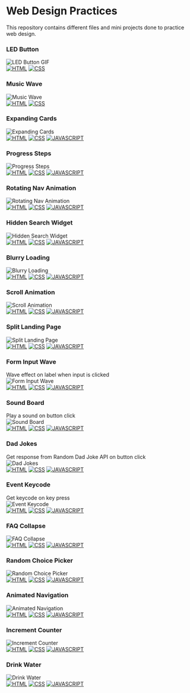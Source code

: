 # Web Design Practices

This repository contains different files and mini projects done to practice web design.

### LED Button
![LED Button GIF](https://media4.giphy.com/media/bNTaiVZX5dKJ6WMkYZ/giphy.gif "LED Button")
<br>
[![HTML](https://img.shields.io/badge/HTML-gray?style=for-the-badge&logo=html5)]() [![CSS](https://img.shields.io/badge/CSS-gray?style=for-the-badge&logo=css3)]()

### Music Wave
![Music Wave](https://media2.giphy.com/media/VH61Y165WBIVvOFNHQ/giphy.gif "Music Wave")
<br>
[![HTML](https://img.shields.io/badge/HTML-gray?style=for-the-badge&logo=html5)]() [![CSS](https://img.shields.io/badge/CSS-gray?style=for-the-badge&logo=css3)]()

### Expanding Cards
![Expanding Cards](https://media1.giphy.com/media/5v9v4JBwn0tdPl3z9I/giphy.gif "Expanding Cards")
<br>
[![HTML](https://img.shields.io/badge/HTML-gray?style=for-the-badge&logo=html5)]() [![CSS](https://img.shields.io/badge/CSS-gray?style=for-the-badge&logo=css3)]() [![JAVASCRIPT](https://img.shields.io/badge/JAVASCRIPT-gray?style=for-the-badge&logo=javascript)]()

### Progress Steps
![Progress Steps](https://media0.giphy.com/media/z5MEayMeEhuiwrByFO/giphy.gif "Progress Steps")
<br>
[![HTML](https://img.shields.io/badge/HTML-gray?style=for-the-badge&logo=html5)]() [![CSS](https://img.shields.io/badge/CSS-gray?style=for-the-badge&logo=css3)]() [![JAVASCRIPT](https://img.shields.io/badge/JAVASCRIPT-gray?style=for-the-badge&logo=javascript)]()

### Rotating Nav Animation
![Rotating Nav Animation](https://media0.giphy.com/media/v1.Y2lkPTc5MGI3NjExeGlmbjlkdzF2MXMyZmZhZ3RnaTFtYTJocnM2bnV0YXBwN28yMW5mMCZlcD12MV9pbnRlcm5hbF9naWZfYnlfaWQmY3Q9Zw/zUWXx1UfGkGz3G20jI/giphy.gif "Rotating Nav Animation")
<br>
[![HTML](https://img.shields.io/badge/HTML-gray?style=for-the-badge&logo=html5)]() [![CSS](https://img.shields.io/badge/CSS-gray?style=for-the-badge&logo=css3)]() [![JAVASCRIPT](https://img.shields.io/badge/JAVASCRIPT-gray?style=for-the-badge&logo=javascript)]()

### Hidden Search Widget
![Hidden Search Widget](https://media2.giphy.com/media/v1.Y2lkPTc5MGI3NjExc3F1Y20yYWFzd2VkMzZqZmxmc2pxZDJqNDRxeGc4bjA1bHgxaHZhZyZlcD12MV9pbnRlcm5hbF9naWZfYnlfaWQmY3Q9Zw/UA7zooB3rDAYHNSfX9/giphy.gif "Hidden Search Widget")
<br>
[![HTML](https://img.shields.io/badge/HTML-gray?style=for-the-badge&logo=html5)]() [![CSS](https://img.shields.io/badge/CSS-gray?style=for-the-badge&logo=css3)]() [![JAVASCRIPT](https://img.shields.io/badge/JAVASCRIPT-gray?style=for-the-badge&logo=javascript)]()

### Blurry Loading
![Blurry Loading](https://media1.giphy.com/media/v1.Y2lkPTc5MGI3NjExeHdic2xnMWprZ3FxNDd1eHF0bHA0M2plbnFqNm1hdWNuZms5M2k3ZiZlcD12MV9pbnRlcm5hbF9naWZfYnlfaWQmY3Q9Zw/DRoyQ5L18BPBz7aA3y/giphy.gif "Blurry Loading")
<br>
[![HTML](https://img.shields.io/badge/HTML-gray?style=for-the-badge&logo=html5)]() [![CSS](https://img.shields.io/badge/CSS-gray?style=for-the-badge&logo=css3)]() [![JAVASCRIPT](https://img.shields.io/badge/JAVASCRIPT-gray?style=for-the-badge&logo=javascript)]()

### Scroll Animation
![Scroll Animation](https://media1.giphy.com/media/v1.Y2lkPTc5MGI3NjExNXY4cGlvaDV0eGoyYnhodnIxamVpOXpyZzh5ZmZnNGlqMnR1eG43eiZlcD12MV9pbnRlcm5hbF9naWZfYnlfaWQmY3Q9Zw/nj4ttDgESXfkqgVUJy/giphy.gif "Scroll Animation")
<br>
[![HTML](https://img.shields.io/badge/HTML-gray?style=for-the-badge&logo=html5)]() [![CSS](https://img.shields.io/badge/CSS-gray?style=for-the-badge&logo=css3)]() [![JAVASCRIPT](https://img.shields.io/badge/JAVASCRIPT-gray?style=for-the-badge&logo=javascript)]()

### Split Landing Page
![Split Landing Page](https://media3.giphy.com/media/v1.Y2lkPTc5MGI3NjExbjljaXF3cGcweGRoZTV1eXZqM21kdGZvdnR2cHEzNWNqYTlkdjMyYyZlcD12MV9pbnRlcm5hbF9naWZfYnlfaWQmY3Q9Zw/uSudCZ5aOOC3kV7wTC/giphy.gif "Split Landing Page")
<br>
[![HTML](https://img.shields.io/badge/HTML-gray?style=for-the-badge&logo=html5)]() [![CSS](https://img.shields.io/badge/CSS-gray?style=for-the-badge&logo=css3)]() [![JAVASCRIPT](https://img.shields.io/badge/JAVASCRIPT-gray?style=for-the-badge&logo=javascript)]()

### Form Input Wave
Wave effect on label when input is clicked
<br>
![Form Input Wave](https://media3.giphy.com/media/v1.Y2lkPTc5MGI3NjExaTJveDZzaThheDExemhkMnJiOHNkeXVhNDJ5YnNrdHVsNHI1Nmw3OSZlcD12MV9pbnRlcm5hbF9naWZfYnlfaWQmY3Q9Zw/b3Kg8SrYgaO6G9NehP/giphy.gif "Form Input Wave")
<br>
[![HTML](https://img.shields.io/badge/HTML-gray?style=for-the-badge&logo=html5)]() [![CSS](https://img.shields.io/badge/CSS-gray?style=for-the-badge&logo=css3)]() [![JAVASCRIPT](https://img.shields.io/badge/JAVASCRIPT-gray?style=for-the-badge&logo=javascript)]()

### Sound Board
Play a sound on button click
<br>
![Sound Board](https://media0.giphy.com/media/v1.Y2lkPTc5MGI3NjExY3owdHVpajMyZjZyaDYycDZ0ZTEyMWY1bHFmcWV5NmtwNjU1ZXdmMyZlcD12MV9pbnRlcm5hbF9naWZfYnlfaWQmY3Q9Zw/dq7sgGgHlj5F5B2ZX5/giphy.gif "Sound Board")
<br>
[![HTML](https://img.shields.io/badge/HTML-gray?style=for-the-badge&logo=html5)]() [![CSS](https://img.shields.io/badge/CSS-gray?style=for-the-badge&logo=css3)]() [![JAVASCRIPT](https://img.shields.io/badge/JAVASCRIPT-gray?style=for-the-badge&logo=javascript)]()

### Dad Jokes
Get response from Random Dad Joke API on button click
<br>
![Dad Jokes](https://media0.giphy.com/media/v1.Y2lkPTc5MGI3NjExb2ZvMThsOTRvOWtqNTh0dGF1aXZ4YjVhaTZheTUzamFrcndkM3o0bSZlcD12MV9pbnRlcm5hbF9naWZfYnlfaWQmY3Q9Zw/vsFQ1exrS8KuVcX4Rk/giphy.gif "Dad Jokes")
<br>
[![HTML](https://img.shields.io/badge/HTML-gray?style=for-the-badge&logo=html5)]() [![CSS](https://img.shields.io/badge/CSS-gray?style=for-the-badge&logo=css3)]() [![JAVASCRIPT](https://img.shields.io/badge/JAVASCRIPT-gray?style=for-the-badge&logo=javascript)]()

### Event Keycode
Get keycode on key press
<br>
![Event Keycode](https://media2.giphy.com/media/v1.Y2lkPTc5MGI3NjExbnptaDNhbncyajdhZHBqOThuY2d5OG5yN2dhd2ZqYjE5a2M2ZzA3ayZlcD12MV9pbnRlcm5hbF9naWZfYnlfaWQmY3Q9Zw/zOlopnk4SiZiZ2TIU2/giphy.gif "Event Keycode")
<br>
[![HTML](https://img.shields.io/badge/HTML-gray?style=for-the-badge&logo=html5)]() [![CSS](https://img.shields.io/badge/CSS-gray?style=for-the-badge&logo=css3)]() [![JAVASCRIPT](https://img.shields.io/badge/JAVASCRIPT-gray?style=for-the-badge&logo=javascript)]()

### FAQ Collapse
![FAQ Collapse](https://media0.giphy.com/media/v1.Y2lkPTc5MGI3NjExcHZ5c2oyZXZ5bDVpMnp5cXZlYTdwajF1Mzdob2cxdXI3OTJtODY5ZiZlcD12MV9pbnRlcm5hbF9naWZfYnlfaWQmY3Q9Zw/O17vGtvzmyNW3mO28e/giphy.gif "FAQ Collapse")
<br>
[![HTML](https://img.shields.io/badge/HTML-gray?style=for-the-badge&logo=html5)]() [![CSS](https://img.shields.io/badge/CSS-gray?style=for-the-badge&logo=css3)]() [![JAVASCRIPT](https://img.shields.io/badge/JAVASCRIPT-gray?style=for-the-badge&logo=javascript)]()

### Random Choice Picker
![Random Choice Picker](https://media4.giphy.com/media/v1.Y2lkPTc5MGI3NjExbmp1MGJsZTdiZDkzNzY1cnFoanJzYzg4ZDMzdzV1Z3NxOWlqZHg3cCZlcD12MV9pbnRlcm5hbF9naWZfYnlfaWQmY3Q9Zw/7zIBSf3tXwN6ycrH2n/giphy.gif "Random Choice Picker")
<br>
[![HTML](https://img.shields.io/badge/HTML-gray?style=for-the-badge&logo=html5)]() [![CSS](https://img.shields.io/badge/CSS-gray?style=for-the-badge&logo=css3)]() [![JAVASCRIPT](https://img.shields.io/badge/JAVASCRIPT-gray?style=for-the-badge&logo=javascript)]()

### Animated Navigation
![Animated Navigation](https://media1.giphy.com/media/v1.Y2lkPTc5MGI3NjExenowODQ2MWU1d2tmNm16Ym81anVoMGVsODU3MzByYmcxdG5zZjR5cSZlcD12MV9pbnRlcm5hbF9naWZfYnlfaWQmY3Q9Zw/ODaO4RWTgoEtqhZ7UE/giphy.gif "Animated Navigation")
<br>
[![HTML](https://img.shields.io/badge/HTML-gray?style=for-the-badge&logo=html5)]() [![CSS](https://img.shields.io/badge/CSS-gray?style=for-the-badge&logo=css3)]() [![JAVASCRIPT](https://img.shields.io/badge/JAVASCRIPT-gray?style=for-the-badge&logo=javascript)]()

### Increment Counter
![Increment Counter](https://media3.giphy.com/media/v1.Y2lkPTc5MGI3NjExYm94YWlmNmlsOGx4aXpmemtvdzd1bXBubWthdTk2eGMwc2o3MWg5NiZlcD12MV9pbnRlcm5hbF9naWZfYnlfaWQmY3Q9Zw/J5wZ2MKh93VwW1gMml/giphy.gif "Increment Counter")
<br>
[![HTML](https://img.shields.io/badge/HTML-gray?style=for-the-badge&logo=html5)]() [![CSS](https://img.shields.io/badge/CSS-gray?style=for-the-badge&logo=css3)]() [![JAVASCRIPT](https://img.shields.io/badge/JAVASCRIPT-gray?style=for-the-badge&logo=javascript)]()

### Drink Water
![Drink Water](https://media4.giphy.com/media/v1.Y2lkPTc5MGI3NjExbmVvYzMydGJleTJ6MnJzY21ucDdjbnd2dzdjNDV0dzF4MzJ1ZWUzcCZlcD12MV9pbnRlcm5hbF9naWZfYnlfaWQmY3Q9Zw/ogCvF1nzzBrMnrabcw/giphy.gif "Drink Water")
<br>
[![HTML](https://img.shields.io/badge/HTML-gray?style=for-the-badge&logo=html5)]() [![CSS](https://img.shields.io/badge/CSS-gray?style=for-the-badge&logo=css3)]() [![JAVASCRIPT](https://img.shields.io/badge/JAVASCRIPT-gray?style=for-the-badge&logo=javascript)]()
